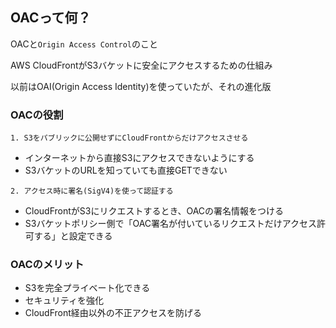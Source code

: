 ## OACって何？

OACと`Origin Access Control`のこと

AWS CloudFrontがS3バケットに安全にアクセスするための仕組み

以前はOAI(Origin Access Identity)を使っていたが、それの進化版

### OACの役割

```
1. S3をパブリックに公開せずにCloudFrontからだけアクセスさせる
```
- インターネットから直接S3にアクセスできないようにする
- S3バケットのURLを知っていても直接GETできない

```
2. アクセス時に署名(SigV4)を使って認証する
```
- CloudFrontがS3にリクエストするとき、OACの署名情報をつける
- S3バケットポリシー側で「OAC署名が付いているリクエストだけアクセス許可する」と設定できる

### OACのメリット

- S3を完全プライベート化できる
- セキュリティを強化
- CloudFront経由以外の不正アクセスを防げる